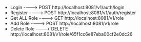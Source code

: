 * Login ----> POST  http://localhost:8081/v1/auth/login 
* Register ----> POST  http://localhost:8081/v1/auth/register  
* Get ALL Role ----> GET http://localhost:8081/v1/role 
* Add Role  ----> POST http://localhost:8081/v1/role 
* Delete Role ---->  DELETE http://localhost:8081/v1/role/65f1cc6e87eba00cf2e0dc26 
